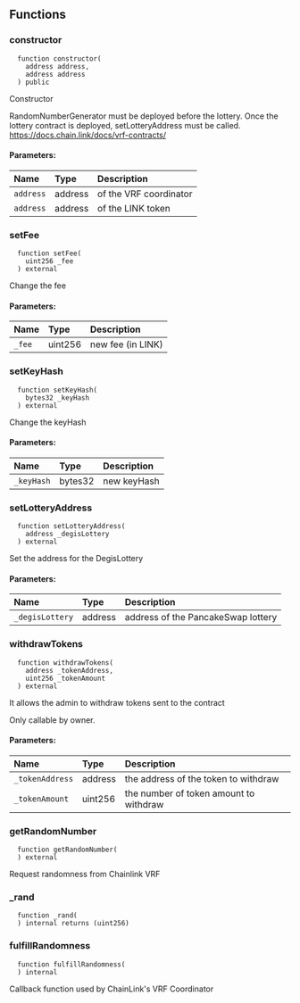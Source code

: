 


## Functions
### constructor
```solidity
  function constructor(
    address address,
    address address
  ) public
```
Constructor

RandomNumberGenerator must be deployed before the lottery.
Once the lottery contract is deployed, setLotteryAddress must be called.
https://docs.chain.link/docs/vrf-contracts/

#### Parameters:
| Name | Type | Description                                                          |
| :--- | :--- | :------------------------------------------------------------------- |
|`address` | address | of the VRF coordinator
|`address` | address | of the LINK token

### setFee
```solidity
  function setFee(
    uint256 _fee
  ) external
```
Change the fee


#### Parameters:
| Name | Type | Description                                                          |
| :--- | :--- | :------------------------------------------------------------------- |
|`_fee` | uint256 | new fee (in LINK)

### setKeyHash
```solidity
  function setKeyHash(
    bytes32 _keyHash
  ) external
```
Change the keyHash


#### Parameters:
| Name | Type | Description                                                          |
| :--- | :--- | :------------------------------------------------------------------- |
|`_keyHash` | bytes32 | new keyHash

### setLotteryAddress
```solidity
  function setLotteryAddress(
    address _degisLottery
  ) external
```
Set the address for the DegisLottery


#### Parameters:
| Name | Type | Description                                                          |
| :--- | :--- | :------------------------------------------------------------------- |
|`_degisLottery` | address | address of the PancakeSwap lottery

### withdrawTokens
```solidity
  function withdrawTokens(
    address _tokenAddress,
    uint256 _tokenAmount
  ) external
```
It allows the admin to withdraw tokens sent to the contract

Only callable by owner.
#### Parameters:
| Name | Type | Description                                                          |
| :--- | :--- | :------------------------------------------------------------------- |
|`_tokenAddress` | address | the address of the token to withdraw
|`_tokenAmount` | uint256 | the number of token amount to withdraw


### getRandomNumber
```solidity
  function getRandomNumber(
  ) external
```
Request randomness from Chainlink VRF



### _rand
```solidity
  function _rand(
  ) internal returns (uint256)
```




### fulfillRandomness
```solidity
  function fulfillRandomness(
  ) internal
```
Callback function used by ChainLink's VRF Coordinator



